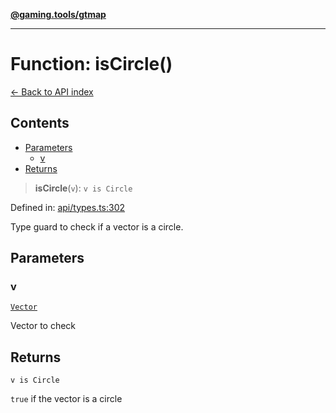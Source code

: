 [**@gaming.tools/gtmap**](README.md)

***

# Function: isCircle()

[← Back to API index](./README.md)

## Contents

- [Parameters](#parameters)
  - [v](#v)
- [Returns](#returns)

> **isCircle**(`v`): `v is Circle`

Defined in: [api/types.ts:302](https://github.com/gamingtools/gt-map/blob/670061005a2701ff4986e8986471b4dd55d13ca7/packages/gtmap/src/api/types.ts#L302)

Type guard to check if a vector is a circle.

## Parameters

### v

[`Vector`](TypeAlias.Vector.md)

Vector to check

## Returns

`v is Circle`

`true` if the vector is a circle

